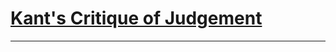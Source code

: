 # [Kant's Critique of Judgement]

---

[Kant's Critique of Judgement]:http://www.gutenberg.org/files/48433/48433-h/48433-h.htm
